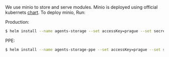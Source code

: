 We use minio to store and serve modules. Minio is deployed using official kubernets [chart](https://github.com/kubernetes/charts/tree/master/stable/minio). To deploy minio, Run:

Production:
```bash
$ helm install --name agents-storage --set accessKey=prague --set secretKey=mhioAkNXTwdX4dXWgKgXVtHo --set persistence.size=20Gi stable/minio
```

PPE:
```bash
$ helm install --name agents-storage-ppe --set accessKey=prague --set secretKey=mhioAkNXTwdX4dXWgKgXVtHo --set persistence.size=20Gi stable/minio
```
